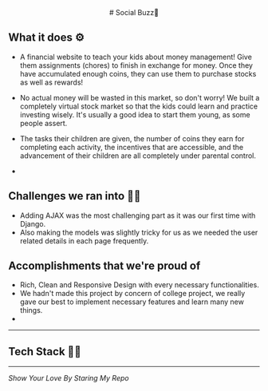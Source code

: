 <div align="center">
# Social Buzz📱
</div>

## What it does ⚙️
- A financial website to teach your kids about money management! Give them assignments (chores) to finish in exchange for money. Once they have accumulated enough coins, they can use them to purchase stocks as well as rewards!

- No actual money will be wasted in this market, so don't worry! We built a completely virtual stock market so that the kids could learn and practice investing wisely. It's usually a good idea to start them young, as some people assert.

- The tasks their children are given, the number of coins they earn for completing each activity, the incentives that are accessible, and the advancement of their children are all completely under parental control.
- 
## Challenges we ran into 🏃‍♂️
- Adding AJAX was the most challenging part as it was our first time with Django.
- Also making the models was slightly tricky for us as we needed the user related details in each page frequently.

## Accomplishments that we're proud of
- Rich, Clean and Responsive Design with every necessary functionalities. 
- We hadn't made this project by concern of college project, we really gave our best to implement necessary features and learn many new things.
- 
---

## Tech Stack 👨‍💻



---

*Show Your Love By Staring My Repo*
